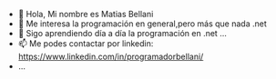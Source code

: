 - 👋  Hola, Mi nombre es Matias Bellani
- 👀 Me interesa la programación en general,pero más que nada .net
- 🌱 Sigo aprendiendo día a día la programación en .net ...
- 📫 Me podes contactar por linkedin: https://www.linkedin.com/in/programadorbellani/
-  ...

<!---
MatiasBellani/MatiasBellani is a ✨ special ✨ repository because its `README.md` (this file) appears on your GitHub profile.
You can click the Preview link to take a look at your changes.
--->
